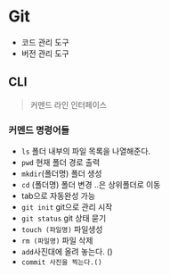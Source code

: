 # Git

- 코드 관리 도구
- 버전 관리 도구



## CLI

> 커맨드 라인 인터페이스



### 커멘드 명령어들

- `ls` 폴더 내부의 파일 목록을 나열해준다.
- `pwd` 현재 폴더 경로 출력
- `mkdir`(폴더명) 폴더 생성
- `cd` (폴더명) 폴더 변경  ..은 상위폴더로 이동
- tab으로 자동완성 가능
- `git init` git으로 관리 시작
- `git status` git 상태 묻기
- `touch (파일명)` 파일생성
- `rm (파일명)` 파일 삭제
- `add`사진대에 올려 놓는다. ()
- `commit 사진을 찍는다.()`